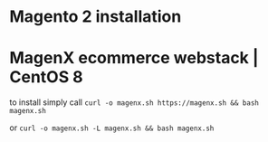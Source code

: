 
# Magento 2 installation
# MagenX ecommerce webstack | CentOS 8

to install simply call `curl -o magenx.sh https://magenx.sh && bash magenx.sh`

or `curl -o magenx.sh -L magenx.sh && bash magenx.sh`
